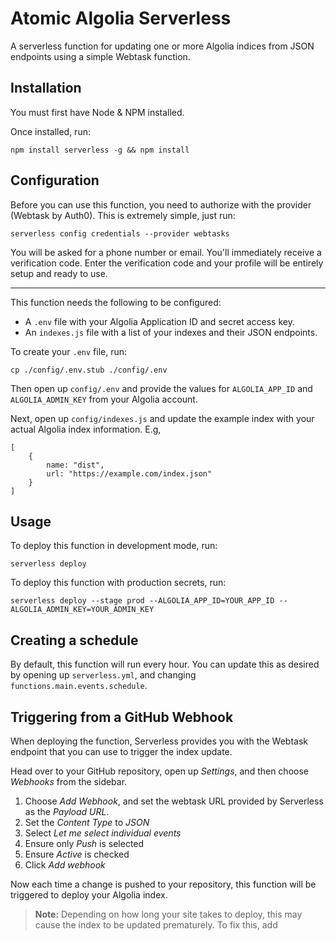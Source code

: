 # Atomic Algolia Serverless

A serverless function for updating one or more Algolia indices from JSON endpoints using a simple Webtask function.

## Installation

You must first have Node & NPM installed.

Once installed, run:

```
npm install serverless -g && npm install
```

## Configuration

Before you can use this function, you need to authorize with the provider (Webtask by Auth0). This is extremely simple, just run:

```
serverless config credentials --provider webtasks
```

You will be asked for a phone number or email. You'll immediately receive a verification code. Enter the verification code and your profile will be entirely setup and ready to use.

---

This function needs the following to be configured:

* A `.env` file with your Algolia Application ID and secret access key.
* An `indexes.js` file with a list of your indexes and their JSON endpoints.

To create your `.env` file, run:

```
cp ./config/.env.stub ./config/.env
```

Then open up `config/.env` and provide the values for `ALGOLIA_APP_ID` and `ALGOLIA_ADMIN_KEY` from your Algolia account.

Next, open up `config/indexes.js` and update the example index with your actual Algolia index information. E.g,

```
[
    {
        name: "dist",
        url: "https://example.com/index.json"
    }
]
```

## Usage

To deploy this function in development mode, run:

```
serverless deploy
```

To deploy this function with production secrets, run:

```
serverless deploy --stage prod --ALGOLIA_APP_ID=YOUR_APP_ID --ALGOLIA_ADMIN_KEY=YOUR_ADMIN_KEY
```

## Creating a schedule

By default, this function will run every hour. You can update this as desired by opening up `serverless.yml`, and changing `functions.main.events.schedule`.

## Triggering from a GitHub Webhook

When deploying the function, Serverless provides you with the Webtask endpoint that you can use to trigger the index update.

Head over to your GitHub repository, open up *Settings*, and then choose *Webhooks* from the sidebar.

1. Choose *Add Webhook*, and set the webtask URL provided by Serverless as the *Payload URL*.
2. Set the *Content Type* to *JSON*
3. Select *Let me select individual events*
4. Ensure only *Push* is selected
5. Ensure *Active* is checked
6. Click *Add webhook*

Now each time a change is pushed to your repository, this function will be triggered to deploy your Algolia index.

> **Note:** 
> Depending on how long your site takes to deploy, this may cause the index to be updated prematurely.
> To fix this, add
